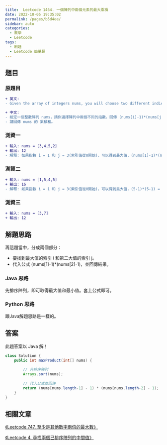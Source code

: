 ```yaml
---
title:  Leetcode 1464. 一個陣列中兩個元素的最大乘積
date: 2022-10-05 19:35:02
permalink: /pages/b5d4ee/
sidebar: auto
categories:
  - 教學
  - Leetcode
tags:
  - 刷題
  - Leetcode 簡單題
---
```



## 題目

### 原題目
```diff
+ 英文:
- Given the array of integers nums, you will choose two different indices i and j of that array. Return the maximum value of (nums[i]-1)*(nums[j]-1).

+ 中文:
- 給定一個整數陣列 nums，請你選擇陣列中兩個不同的指數。回傳 (nums[i]-1)*(nums[j]-1) 的最大值。
- 請回傳 nums 的 累積和。
```

### 測資一

```diff
+ 輸入: nums = [3,4,5,2]
+ 輸出: 12
- 解釋: 如果指數 i = 1 和 j = 3(索引值從0開始)，可以得到最大值，(nums[1]-1)*(nums[2]-1) = (4-1)*(5-1) = 3*4 = 12 。 
```

### 測資二

```diff
+ 輸入: nums = [1,5,4,5]
+ 輸出: 16
- 解釋: 如果指數 i = 1 和 j = 3(索引值從0開始)，可以得到最大值，(5-1)*(5-1) = 16 。
```

### 測資三

```diff
+ 輸入: nums = [3,7]
+ 輸出: 12
```

## 解題思路
再這題當中，分成兩個部分：
- 要找到最大值的索引 i 和第二大值的索引 j。
- 代入公式 (nums[1]-1)*(nums[2]-1)，並回傳結果。

### Java 思路
先排序陣列，即可取得最大值和最小值。套上公式即可。

### Python 思路
跟Java解題思路是一樣的。

## 答案
此題答案以 Java 解！
```java
class Solution {
    public int maxProduct(int[] nums) {
        
        // 先排序陣列
        Arrays.sort(nums);
        
        // 代入公式並回傳
        return (nums[nums.length-1] - 1) * (nums[nums.length-2] - 1);
    }
}
```

## 相關文章

[《Leetcode 747. 至少是其他數字兩倍的最大數》](/pages/44a4b6/)

[《Leetcode 4. 尋找兩個已排序陣列的中間值》](/pages/44a4b6/)
